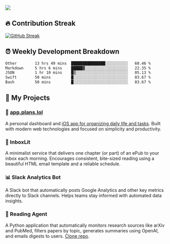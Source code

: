 ![](http://github-profile-summary-cards.vercel.app/api/cards/profile-details?username=sivori&theme=nightowl)

## 🔥 Contribution Streak
[![GitHub Streak](https://github-readme-streak-stats-murex-one.vercel.app?user=sivori&theme=nightowl&hide_border=true&card_width=700&card_height=200&ring=EBE011&fire=EB9B1B)](https://git.io/streak-stats)

## ⏰ Weekly Development Breakdown
<!--START_SECTION:waka-->

```txt
Other        13 hrs 49 mins  ███████████████░░░░░░░░░░   60.46 %
Markdown     5 hrs 6 mins    █████▓░░░░░░░░░░░░░░░░░░░   22.35 %
JSON         1 hr 10 mins    █▒░░░░░░░░░░░░░░░░░░░░░░░   05.13 %
Swift        50 mins         █░░░░░░░░░░░░░░░░░░░░░░░░   03.67 %
Bash         50 mins         █░░░░░░░░░░░░░░░░░░░░░░░░   03.67 %
```

<!--END_SECTION:waka-->

## 🚀 My Projects

### 📱 [app.plans.lol](https://app.plans.lol)
A personal dashboard and [iOS app for organizing daily life and tasks](https://apps.apple.com/us/app/plans-lol/id6703607762). Built with modern web technologies and focused on simplicity and productivity.

### 📘 InboxLit

A minimalist service that delivers one chapter (or part) of an ePub to your inbox each morning. Encourages consistent, bite-sized reading using a beautiful HTML email template and a reliable schedule.

### 📊 Slack Analytics Bot
A Slack bot that automatically posts Google Analytics and other key metrics directly to Slack channels. Helps teams stay informed with automated data insights.

### 🤖 Reading Agent

A Python application that automatically monitors research sources like arXiv and PubMed, filters papers by topic, generates summaries using OpenAI, and emails digests to users. [Clone repo](https://github.com/mentarch/reading-agent).

